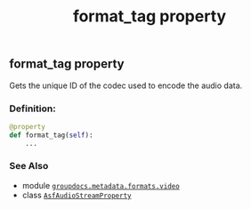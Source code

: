 ﻿---
title: format_tag property
second_title: GroupDocs.Metadata for Python via .NET API References
description: 
type: docs
url: /python-net/groupdocs.metadata.formats.video/asfaudiostreamproperty/format_tag/
is_root: false
weight: 190
---

## format_tag property


Gets the unique ID of the codec used to encode the audio data.
### Definition:
```python
@property
def format_tag(self):
    ...
```

### See Also
* module [`groupdocs.metadata.formats.video`](../../)
* class [`AsfAudioStreamProperty`](/metadata/python-net/groupdocs.metadata.formats.video/asfaudiostreamproperty)
